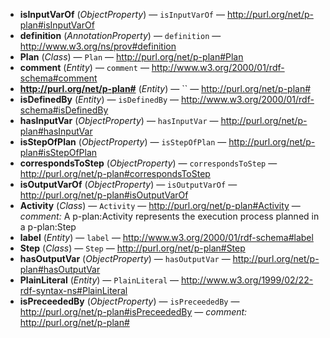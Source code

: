 - **isInputVarOf** (*ObjectProperty*) — `isInputVarOf` — <http://purl.org/net/p-plan#isInputVarOf>
  <span class='search-tokens' style='display:none'>http://purl.org/net/p plan#is Input Var Of http://purl.org/net/p plan#is input var of http://purl.org/net/p plan#isInputVarOf http://purl.org/net/p-plan#isInputVarOf http://purl.org/net/p-plan#isinputvarof is Input Var Of is input var of isInputVarOf isinputvarof</span>
- **definition** (*AnnotationProperty*) — `definition` — <http://www.w3.org/ns/prov#definition>
  <span class='search-tokens' style='display:none'>definition http://www.w3.org/ns/prov#definition</span>
- **Plan** (*Class*) — `Plan` — <http://purl.org/net/p-plan#Plan>
  <span class='search-tokens' style='display:none'>Plan http://purl.org/net/p plan# Plan http://purl.org/net/p plan# plan http://purl.org/net/p plan#Plan http://purl.org/net/p-plan#Plan http://purl.org/net/p-plan#plan plan</span>
- **comment** (*Entity*) — `comment` — <http://www.w3.org/2000/01/rdf-schema#comment>
  <span class='search-tokens' style='display:none'>comment http://www.w3.org/2000/01/rdf schema#comment http://www.w3.org/2000/01/rdf-schema#comment</span>
- **http://purl.org/net/p-plan#** (*Entity*) — `` — <http://purl.org/net/p-plan#>
  <span class='search-tokens' style='display:none'>http://purl.org/net/p plan# http://purl.org/net/p-plan#</span>
- **isDefinedBy** (*Entity*) — `isDefinedBy` — <http://www.w3.org/2000/01/rdf-schema#isDefinedBy>
  <span class='search-tokens' style='display:none'>http://www.w3.org/2000/01/rdf schema#is Defined By http://www.w3.org/2000/01/rdf schema#is defined by http://www.w3.org/2000/01/rdf schema#isDefinedBy http://www.w3.org/2000/01/rdf-schema#isDefinedBy http://www.w3.org/2000/01/rdf-schema#isdefinedby is Defined By is defined by isDefinedBy isdefinedby</span>
- **hasInputVar** (*ObjectProperty*) — `hasInputVar` — <http://purl.org/net/p-plan#hasInputVar>
  <span class='search-tokens' style='display:none'>has Input Var has input var hasInputVar hasinputvar http://purl.org/net/p plan#has Input Var http://purl.org/net/p plan#has input var http://purl.org/net/p plan#hasInputVar http://purl.org/net/p-plan#hasInputVar http://purl.org/net/p-plan#hasinputvar</span>
- **isStepOfPlan** (*ObjectProperty*) — `isStepOfPlan` — <http://purl.org/net/p-plan#isStepOfPlan>
  <span class='search-tokens' style='display:none'>http://purl.org/net/p plan#is Step Of Plan http://purl.org/net/p plan#is step of plan http://purl.org/net/p plan#isStepOfPlan http://purl.org/net/p-plan#isStepOfPlan http://purl.org/net/p-plan#isstepofplan is Step Of Plan is step of plan isStepOfPlan isstepofplan</span>
- **correspondsToStep** (*ObjectProperty*) — `correspondsToStep` — <http://purl.org/net/p-plan#correspondsToStep>
  <span class='search-tokens' style='display:none'>corresponds To Step corresponds to step correspondsToStep correspondstostep http://purl.org/net/p plan#corresponds To Step http://purl.org/net/p plan#corresponds to step http://purl.org/net/p plan#correspondsToStep http://purl.org/net/p-plan#correspondsToStep http://purl.org/net/p-plan#correspondstostep</span>
- **isOutputVarOf** (*ObjectProperty*) — `isOutputVarOf` — <http://purl.org/net/p-plan#isOutputVarOf>
  <span class='search-tokens' style='display:none'>http://purl.org/net/p plan#is Output Var Of http://purl.org/net/p plan#is output var of http://purl.org/net/p plan#isOutputVarOf http://purl.org/net/p-plan#isOutputVarOf http://purl.org/net/p-plan#isoutputvarof is Output Var Of is output var of isOutputVarOf isoutputvarof</span>
- **Activity** (*Class*) — `Activity` — <http://purl.org/net/p-plan#Activity> — _comment:_ A p-plan:Activity represents the execution process planned in a p-plan:Step
  <span class='search-tokens' style='display:none'>Activity activity http://purl.org/net/p plan# Activity http://purl.org/net/p plan# activity http://purl.org/net/p plan#Activity http://purl.org/net/p-plan#Activity http://purl.org/net/p-plan#activity</span>
- **label** (*Entity*) — `label` — <http://www.w3.org/2000/01/rdf-schema#label>
  <span class='search-tokens' style='display:none'>http://www.w3.org/2000/01/rdf schema#label http://www.w3.org/2000/01/rdf-schema#label label</span>
- **Step** (*Class*) — `Step` — <http://purl.org/net/p-plan#Step>
  <span class='search-tokens' style='display:none'>Step http://purl.org/net/p plan# Step http://purl.org/net/p plan# step http://purl.org/net/p plan#Step http://purl.org/net/p-plan#Step http://purl.org/net/p-plan#step step</span>
- **hasOutputVar** (*ObjectProperty*) — `hasOutputVar` — <http://purl.org/net/p-plan#hasOutputVar>
  <span class='search-tokens' style='display:none'>has Output Var has output var hasOutputVar hasoutputvar http://purl.org/net/p plan#has Output Var http://purl.org/net/p plan#has output var http://purl.org/net/p plan#hasOutputVar http://purl.org/net/p-plan#hasOutputVar http://purl.org/net/p-plan#hasoutputvar</span>
- **PlainLiteral** (*Entity*) — `PlainLiteral` — <http://www.w3.org/1999/02/22-rdf-syntax-ns#PlainLiteral>
  <span class='search-tokens' style='display:none'>Plain Literal PlainLiteral http://www.w3.org/1999/02/22 rdf syntax ns# Plain Literal http://www.w3.org/1999/02/22 rdf syntax ns# plain literal http://www.w3.org/1999/02/22 rdf syntax ns#PlainLiteral http://www.w3.org/1999/02/22-rdf-syntax-ns#PlainLiteral http://www.w3.org/1999/02/22-rdf-syntax-ns#plainliteral plain literal plainliteral</span>
- **isPreceededBy** (*ObjectProperty*) — `isPreceededBy` — <http://purl.org/net/p-plan#isPreceededBy> — _comment:_ http://purl.org/net/p-plan#
  <span class='search-tokens' style='display:none'>http://purl.org/net/p plan#is Preceeded By http://purl.org/net/p plan#is preceeded by http://purl.org/net/p plan#isPreceededBy http://purl.org/net/p-plan#isPreceededBy http://purl.org/net/p-plan#ispreceededby is Preceeded By is preceeded by isPreceededBy ispreceededby</span>